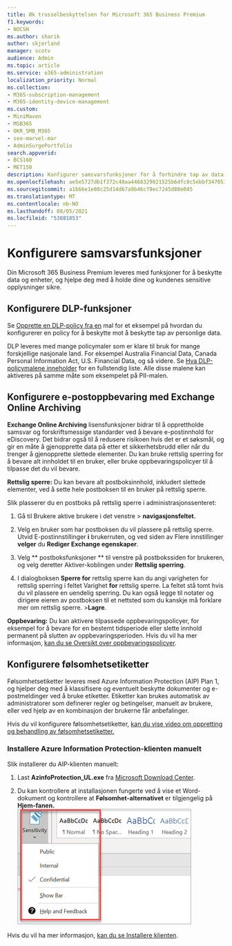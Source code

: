 ```yaml
---
title: Øk trusselbeskyttelsen for Microsoft 365 Business Premium
f1.keywords:
- NOCSH
ms.author: sharik
author: skjerland
manager: scotv
audience: Admin
ms.topic: article
ms.service: o365-administration
localization_priority: Normal
ms.collection:
- M365-subscription-management
- M365-identity-device-management
ms.custom:
- MiniMaven
- MSB365
- OKR_SMB_M365
- seo-marvel-mar
- AdminSurgePortfolio
search.appverid:
- BCS160
- MET150
description: Konfigurer samsvarsfunksjoner for å forhindre tap av data og bidra til å holde sensitiv informasjon for deg og kundene dine sikre.
ms.openlocfilehash: ae5e5727db1f372c40aa4468329021525b6dfc8c5ebbf34705184e461df069e5
ms.sourcegitcommit: a1b66e1e80c25d14d67a9b46c79ec7245d88e045
ms.translationtype: MT
ms.contentlocale: nb-NO
ms.lasthandoff: 08/05/2021
ms.locfileid: "53881853"
---
```

# <a name="set-up-compliance-features"></a>Konfigurere samsvarsfunksjoner

Din Microsoft 365 Business Premium leveres med funksjoner for å beskytte data og enheter, og hjelpe deg med å holde dine og kundenes sensitive opplysninger sikre.

## <a name="set-up-dlp-features"></a>Konfigurere DLP-funksjoner

Se [Opprette en DLP-policy fra en](../compliance/create-a-dlp-policy-from-a-template.md) mal for et eksempel på hvordan du konfigurerer en policy for å beskytte mot å beskytte tap av personlige data. 
  
DLP leveres med mange policymaler som er klare til bruk for mange forskjellige nasjonale land. For eksempel Australia Financial Data, Canada Personal Information Act, U.S. Financial Data, og så videre. Se [Hva DLP-policymalene inneholder](../compliance/what-the-dlp-policy-templates-include.md) for en fullstendig liste. Alle disse malene kan aktiveres på samme måte som eksempelet på PII-malen. 
  
## <a name="set-up-email-retention-with-exchange-online-archiving"></a>Konfigurere e-postoppbevaring med Exchange Online Archiving

 **Exchange Online Archiving** lisensfunksjoner bidrar til å opprettholde samsvar og forskriftsmessige standarder ved å bevare e-postinnhold for eDiscovery. Det bidrar også til å redusere risikoen hvis det er et søksmål, og gir en måte å gjenopprette data på etter et sikkerhetsbrudd eller når du trenger å gjenopprette slettede elementer. Du kan bruke rettslig sperring for å bevare alt innholdet til en bruker, eller bruke oppbevaringspolicyer til å tilpasse det du vil bevare.
  
**Rettslig sperre:** Du kan bevare alt postboksinnhold, inkludert slettede elementer, ved å sette hele postboksen til en bruker på rettslig sperre. 
    
Slik plasserer du en postboks på rettslig sperre i administrasjonssenteret:
    
1. Gå til Brukere aktive  brukere i det venstre \> **navigasjonsfeltet.**
    
2. Velg en bruker som har postboksen du vil plassere på rettslig sperre. Utvid E-postinnstillinger **i** brukerruten, og ved siden av Flere innstillinger **velger** du **Rediger Exchange egenskaper**.
    
3. Velg ** postboksfunksjoner ** til venstre på postbokssiden for brukeren,  og velg deretter Aktiver-koblingen under **Rettslig sperring**.
    
4. I dialogboksen **Sperre for** rettslig sperre kan du angi varigheten for rettslig sperring i feltet Varighet **for** rettslig sperre. La feltet stå tomt hvis du vil plassere en uendelig sperring. Du kan også legge til notater og dirigere eieren av postboksen til et nettsted som du kanskje må forklare mer om rettslig sperre. \>**Lagre**.
    
**Oppbevaring:** Du kan aktivere tilpassede oppbevaringspolicyer, for eksempel for å bevare for en bestemt tidsperiode eller slette innhold permanent på slutten av oppbevaringsperioden. Hvis du vil ha mer informasjon, [kan du se Oversikt over oppbevaringspolicyer](../compliance/retention.md).

## <a name="set-up-sensitivity-labels"></a>Konfigurere følsomhetsetiketter

Følsomhetsetiketter leveres med Azure Information Protection (AIP) Plan 1, og hjelper deg med å klassifisere og eventuelt beskytte dokumenter og e-postmeldinger ved å bruke etiketter. Etiketter kan brukes automatisk av administratorer som definerer regler og betingelser, manuelt av brukere, eller ved hjelp av en kombinasjon der brukerne får anbefalinger.

Hvis du vil konfigurere følsomhetsetiketter, [kan du vise video om oppretting og behandling av følsomhetsetiketter.](../business-video/create-sensitivity-labels.md)



### <a name="install-the-azure-information-protection-client-manually"></a>Installere Azure Information Protection-klienten manuelt

Slik installerer du AIP-klienten manuelt:

1. Last **AzinfoProtection_UL.exe** fra [Microsoft Download Center](https://www.microsoft.com/download/details.aspx?id=53018).
 
2. Du kan kontrollere at installasjonen fungerte ved å vise et Word-dokument og kontrollere at **Følsomhet-alternativet** er tilgjengelig på **Hjem-fanen.**
<br/>![Rullegardinmenyen Beskyttelse-fanen i et Word-dokument.](../media/word-sensitivity.png)

Hvis du vil ha mer informasjon, [kan du se Installere klienten](/azure/information-protection/infoprotect-tutorial-step3).